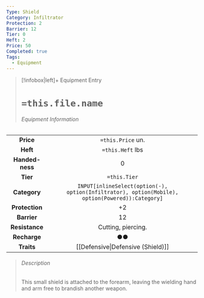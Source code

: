 ```yaml
---
Type: Shield
Category: Infiltrator
Protection: 2
Barrier: 12
Tier: 0
Heft: 2
Price: 50
Completed: true
Tags:
  - Equipment
---
```



> [!infobox|left]+ Equipment Entry
> # `=this.file.name`
> ###### Equipment Information
|                 |                                                                                                 |
|:---------------:|:-----------------------------------------------------------------------------------------------:|
|    **Price**    |                                        `=this.Price` un.                                        |
|    **Heft**     |                                        `=this.Heft` lbs                                         |
| **Handed-ness** |                                                0                                                |
|    **Tier**     |                                          `=this.Tier`                                           |
|  **Category**   | `INPUT[inlineSelect(option(-), option(Infiltrator), option(Mobile), option(Powered)):Category]` |
| **Protection**  |                                               +2                                                |
|   **Barrier**   |                                               12                                                |
| **Resistance**  |                                       Cutting, piercing.                                        |
|**Recharge**|●●|
|   **Traits**    |                                [[Defensive\|Defensive (Shield)]]                                |
> ###### *Description*
> This small shield is attached to the forearm, leaving the wielding hand and arm free to brandish another weapon. 

